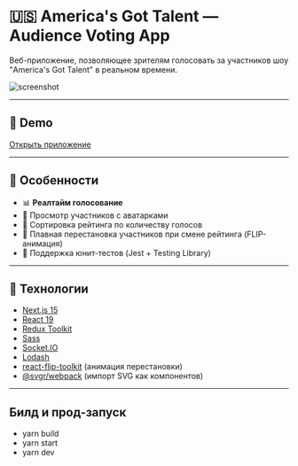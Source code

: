 # 🇺🇸 America's Got Talent — Audience Voting App

Веб-приложение, позволяющее зрителям голосовать за участников шоу "America's Got Talent" в реальном времени.

![screenshot](./public/screenshot.png)

---

## 🚀 Demo

[Открыть приложение](http://localhost:3000)

---

## 🧠 Особенности

- 📊 **Реалтайм голосование**
- 👤 Просмотр участников с аватарками
- 🔢 Сортировка рейтинга по количеству голосов
- 🔁 Плавная перестановка участников при смене рейтинга (FLIP-анимация)
- 🧪 Поддержка юнит-тестов (Jest + Testing Library)

---

## 🧱 Технологии

- [Next.js 15](https://nextjs.org/)
- [React 19](https://react.dev/)
- [Redux Toolkit](https://redux-toolkit.js.org/)
- [Sass](https://sass-lang.com/)
- [Socket.IO](https://socket.io/)
- [Lodash](https://lodash.com/)
- [react-flip-toolkit](https://github.com/aholachek/react-flip-toolkit) (анимация перестановки)
- [@svgr/webpack](https://react-svgr.com/docs/next/) (импорт SVG как компонентов)

---

## Билд и прод-запуск

- yarn build
- yarn start
- yarn dev
